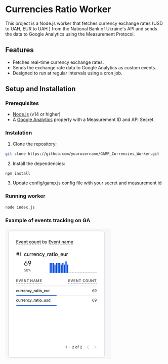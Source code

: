# Currencies Ratio Worker

This project is a Node.js worker that fetches currency exchange rates (USD to UAH, EUR to UAH ) from the National Bank of Ukraine's API and sends the data to Google Analytics using the Measurement Protocol.

## Features

- Fetches real-time currency exchange rates.
- Sends the exchange rate data to Google Analytics as custom events.
- Designed to run at regular intervals using a cron job.

## Setup and Installation

### Prerequisites

- [Node.js](https://nodejs.org/) (v14 or higher)
- A [Google Analytics](https://analytics.google.com/) property with a Measurement ID and API Secret.

### Instalation 
1. Clone the repository: 
```bash
git clone https://github.com/yourusername/GAMP_Currencies_Worker.git
```
2. Install the dependencies: 
```bash
npm install
```
3. Update config/gamp.js config file with your secret and measurement id

### Running worker 
```bash
node index.js
```

### Example of events tracking on GA 

![Currencies Ratio Event Screenshot](image.png)


